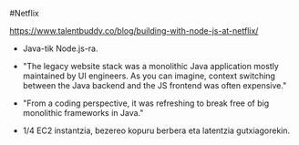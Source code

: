 #Netflix

https://www.talentbuddy.co/blog/building-with-node-js-at-netflix/

* Java-tik Node.js-ra. 
    
* "The legacy website stack was a monolithic Java application mostly maintained by UI engineers. As you can imagine, context switching between the Java backend and the JS frontend was often expensive."
    
* "From a coding perspective, it was refreshing to break free of big monolithic frameworks in Java."
    
* 1/4 EC2 instantzia, bezereo kopuru berbera eta latentzia gutxiagorekin.
